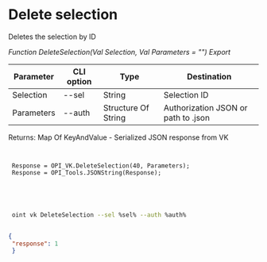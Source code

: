 ﻿---
sidebar_position: 7
---

# Delete selection
 Deletes the selection by ID


*Function DeleteSelection(Val Selection, Val Parameters = "") Export*

 | Parameter | CLI option | Type | Destination |
 |-|-|-|-|
 | Selection | --sel | String | Selection ID |
 | Parameters | --auth | Structure Of String | Authorization JSON or path to .json |

 
 Returns: Map Of KeyAndValue - Serialized JSON response from VK

```bsl title="Code example"
	
 
 Response = OPI_VK.DeleteSelection(40, Parameters);
 Response = OPI_Tools.JSONString(Response);
 
 
	
```

```sh title="CLI command example"
 
 oint vk DeleteSelection --sel %sel% --auth %auth%


```


```json title="Result"

{
 "response": 1
 }

```
